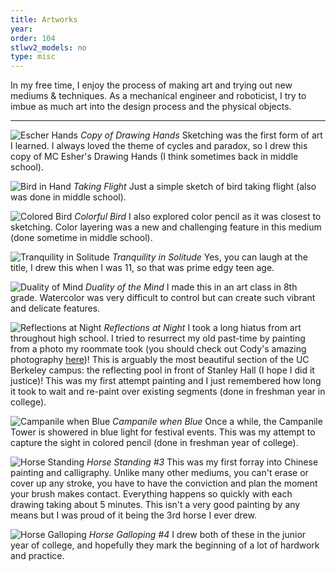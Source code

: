 ```yaml
---
title: Artworks
year:   
order: 104
stlwv2_models: no
type: misc
---
```


In my free time, I enjoy the process of making art and trying out new mediums & techniques.
As a mechanical engineer and roboticist, I try to imbue as much art into the design process and the physical objects.

---


![Escher Hands](/website/assets/images/HandsPbrighter.jpg)
*Copy of Drawing Hands*
Sketching was the first form of art I learned.
I always loved the theme of cycles and paradox, so I drew this copy of MC Esher's Drawing Hands (I think sometimes back in middle school).	

![Bird in Hand](/website/assets/images/BirdHandPbrighter.jpg)
*Taking Flight*
Just a simple sketch of bird taking flight (also was done in middle school).

![Colored Bird](/website/assets/images/BirdCPbrighter.jpg)
*Colorful Bird*
I also explored color pencil as it was closest to sketching.
Color layering was a new and challenging feature in this medium (done sometime in middle school).

![Tranquility in Solitude](/website/assets/images/SolitudeCPbrighter.jpg)
*Tranquility in Solitude*
Yes, you can laugh at the title, I drew this when I was 11, so that was prime edgy teen age. 

![Duality of Mind](/website/assets/images/MindWCbrighter.jpg)
*Duality of the Mind*
I made this in an art class in 8th grade.
Watercolor was very difficult to control but can create such vibrant and delicate features.

![Reflections at Night](/website/assets/images/ReflectionP.jpg)
*Reflections at Night*
I took a long hiatus from art throughout high school.
I tried to resurrect my old past-time by painting from a photo my roommate took (you should check out Cody's amazing photography [here](http://www.codylimberphotography.com/))!
This is arguably the most beautiful section of the UC Berkeley campus: the reflecting pool in front of Stanley Hall (I hope I did it justice)!
This was my first attempt painting and I just remembered how long it took to wait and re-paint over existing segments (done in freshman year in college).

![Campanile when Blue](/website/assets/images/CampMIXdarker.jpg)
*Campanile when Blue*
Once a while, the Campanile Tower is showered in blue light for festival events.
This was my attempt to capture the sight in colored pencil (done in freshman year of college).

![Horse Standing](/website/assets/images/Horse2MB.jpg)
*Horse Standing #3*
This was my first forray into Chinese painting and calligraphy. 
Unlike many other mediums, you can't erase or cover up any stroke, you have to have the conviction and plan the moment your brush makes contact.
Everything happens so quickly with each drawing taking about 5 minutes.
This isn't a very good painting by any means but I was proud of it being the 3rd horse I ever drew.

![Horse Galloping](/website/assets/images/HorseMB.jpg)
*Horse Galloping #4*
I drew both of these in the junior year of college, and hopefully they mark the beginning of a lot of hardwork and practice.